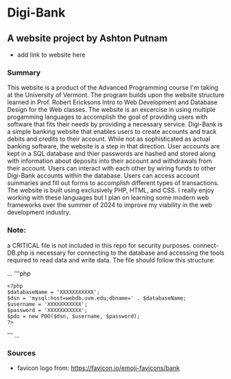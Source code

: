 # Digi-Bank
## A website project by Ashton Putnam

* add link to website here

### Summary
This website is a product of the Advanced Programming course I'm taking at the University of Vermont. The program builds upon the website structure learned in Prof. Robert Ericksons Intro to Web Development and Database Design for the Web classes. The website is an excercise in using multiple progamming languages to accomplish the goal of providing users with software that fits their needs by providing a necessary service. Digi-Bank is a simple banking website that enables users to create accounts and track debits and credits to their account. While not as sophisticated as actual banking software, the website is a step in that direction. User accounts are kept in a SQL database and thier passwords are hashed and stored along with information about deposits into their account and withdrawals from their account. Users can interact with each other by wiring funds to other Digi-Bank accounts within the database. Users can access account summaries and fill out forms to accomplish different types of transactions. The website is built using exclusively PHP, HTML, and CSS. I really enjoy working with these languages but I plan on learning some modern web frameworks over the summer of 2024 to improve my viability in the web development industry. 

### Note:
a CRITICAL file is not included in this repo for security purposes. connect-DB.php is necessary for connecting to the database and accessing the tools required to read data and write data. The file should follow this structure:

...
  '''php
  
    <?php
    $databaseName = 'XXXXXXXXXXX';
    $dsn = 'mysql:host=webdb.uvm.edu;dbname=' . $databaseName;
    $username = 'XXXXXXXXXXX';
    $password = 'XXXXXXXXXXX';
    $pdo = new PDO($dsn, $username, $password);
    ?>
    
  '''
...


### Sources
* favicon logo from: https://favicon.io/emoji-favicons/bank



